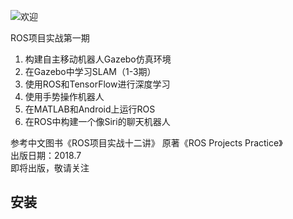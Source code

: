 

![欢迎]( .png  "欢迎！")    


ROS项目实战第一期

1. 构建自主移动机器人Gazebo仿真环境
2. 在Gazebo中学习SLAM（1-3期）
3. 使用ROS和TensorFlow进行深度学习
4. 使用手势操作机器人
5. 在MATLAB和Android上运行ROS
6. 在ROS中构建一个像Siri的聊天机器人



参考中文图书《ROS项目实战十二讲》
原著《ROS Projects Practice》    
出版日期：2018.7  
即将出版，敬请关注  


## 安装
